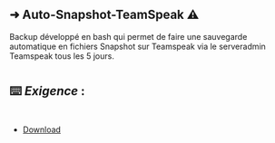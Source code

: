 ## ➜ Auto-Snapshot-TeamSpeak ⚠️
    
Backup développé en bash qui permet de faire une sauvegarde automatique en fichiers Snapshot sur Teamspeak via le serveradmin Teamspeak tous les 5 jours.

#

## ⌨️ *__Exigence__* :



#
* [Download](https://github.com/BadySmith/Auto-Snapshot-TeamSpeak/archive/master.zip)


